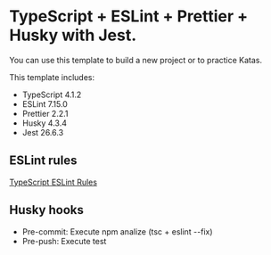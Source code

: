 # TypeScript + ESLint + Prettier + Husky with Jest. 

You can use this template to build a new project or to practice Katas.

This template includes:
* TypeScript 4.1.2
* ESLint 7.15.0
* Prettier 2.2.1
* Husky 4.3.4
* Jest 26.6.3

## ESLint rules
[TypeScript ESLint Rules](https://github.com/typescript-eslint/typescript-eslint/tree/master/packages/eslint-plugin)

## Husky hooks
* Pre-commit: Execute npm analize (tsc + eslint --fix)
* Pre-push: Execute test